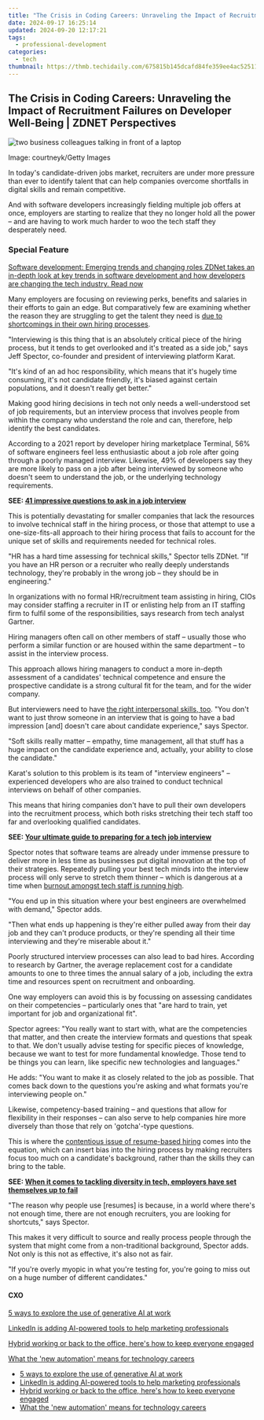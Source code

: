 ```yaml
---
title: "The Crisis in Coding Careers: Unraveling the Impact of Recruitment Failures on Developer Well-Being | ZDNET Perspectives"
date: 2024-09-17 16:25:14
updated: 2024-09-20 12:17:21
tags:
  - professional-development
categories:
  - tech
thumbnail: https://thmb.techidaily.com/675815b145dcafd84fe359ee4ac52511e6c57ba8907f6c40cdafb2c11a8f5a83.jpg
---
```


## The Crisis in Coding Careers: Unraveling the Impact of Recruitment Failures on Developer Well-Being | ZDNET Perspectives

![two business colleagues talking in front of a laptop](https://www.zdnet.com/a/img/resize/f8887e898abdc273c9b726c92df789319a4ab311/2022/02/17/da5c2346-1608-4e80-a136-d4e7fa86cacc/gettyimages-1332570157.jpg?auto=webp&width=1280)

Image: courtneyk/Getty Images

In today's candidate-driven jobs market, recruiters are under more pressure than ever to identify talent that can help companies overcome shortfalls in digital skills and remain competitive.

And with software developers increasingly fielding multiple job offers at once, employers are starting to realize that they no longer hold all the power – and are having to work much harder to woo the tech staff they desperately need.

### Special Feature

[Software development: Emerging trends and changing roles ZDNet takes an in-depth look at key trends in software development and how developers are changing the tech industry.  Read now](https://www.zdnet.com/topic/software-development-emerging-trends-and-changing-roles/)

Many employers are focusing on reviewing perks, benefits and salaries in their efforts to gain an edge. But comparatively few are examining whether the reason they are struggling to get the talent they need is [due to shortcomings in their own hiring processes](https://www.zdnet.com/article/tech-jobs-when-searching-for-talent-you-are-probably-focusing-on-all-the-wrong-things/).

"Interviewing is this thing that is an absolutely critical piece of the hiring process, but it tends to get overlooked and it's treated as a side job," says Jeff Spector, co-founder and president of interviewing platform Karat.

"It's kind of an ad hoc responsibility, which means that it's hugely time consuming, it's not candidate friendly, it's biased against certain populations, and it doesn't really get better."

Making good hiring decisions in tech not only needs a well-understood set of job requirements, but an interview process that involves people from within the company who understand the role and can, therefore, help identify the best candidates.

According to a 2021 report by developer hiring marketplace Terminal, 56% of software engineers feel less enthusiastic about a job role after going through a poorly managed interview. Likewise, 49% of developers say they are more likely to pass on a job after being interviewed by someone who doesn't seem to understand the job, or the underlying technology requirements.

**SEE: [41 impressive questions to ask in a job interview](https://www.zdnet.com/education/questions-to-ask-in-an-interview/)**

This is potentially devastating for smaller companies that lack the resources to involve technical staff in the hiring process, or those that attempt to use a one-size-fits-all approach to their hiring process that fails to account for the unique set of skills and requirements needed for technical roles.

"HR has a hard time assessing for technical skills," Spector tells ZDNet. "If you have an HR person or a recruiter who really deeply understands technology, they're probably in the wrong job – they should be in engineering."

In organizations with no formal HR/recruitment team assisting in hiring, CIOs may consider staffing a recruiter in IT or enlisting help from an IT staffing firm to fulfil some of the responsibilities, says research from tech analyst Gartner.

Hiring managers often call on other members of staff – usually those who perform a similar function or are housed within the same department – to assist in the interview process.

This approach allows hiring managers to conduct a more in-depth assessment of a candidates' technical competence and ensure the prospective candidate is a strong cultural fit for the team, and for the wider company.

But interviewers need to have [the right interpersonal skills, too](https://www.zdnet.com/article/how-to-be-a-successful-developer-these-5-habits-will-help-you-get-hired/). "You don't want to just throw someone in an interview that is going to have a bad impression \[and\] doesn't care about candidate experience," says Spector.

"Soft skills really matter – empathy, time management, all that stuff has a huge impact on the candidate experience and, actually, your ability to close the candidate."

Karat's solution to this problem is its team of "interview engineers" – experienced developers who are also trained to conduct technical interviews on behalf of other companies.

This means that hiring companies don't have to pull their own developers into the recruitment process, which both risks stretching their tech staff too far and overlooking qualified candidates.

**SEE: [Your ultimate guide to preparing for a tech job interview](https://www.zdnet.com/education/computers-tech/tech-job-interview-tips/)**

Spector notes that software teams are already under immense pressure to deliver more in less time as businesses put digital innovation at the top of their strategies. Repeatedly pulling your best tech minds into the interview process will only serve to stretch them thinner – which is dangerous at a time when [burnout amongst tech staff is running high](https://www.zdnet.com/article/tech-workers-face-a-burnout-crisis-unless-employers-act-now/).

"You end up in this situation where your best engineers are overwhelmed with demand," Spector adds. 

"Then what ends up happening is they're either pulled away from their day job and they can't produce products, or they're spending all their time interviewing and they're miserable about it."

Poorly structured interview processes can also lead to bad hires. According to research by Gartner, the average replacement cost for a candidate amounts to one to three times the annual salary of a job, including the extra time and resources spent on recruitment and onboarding.

One way employers can avoid this is by focussing on assessing candidates on their competencies – particularly ones that "are hard to train, yet important for job and organizational fit".

Spector agrees: "You really want to start with, what are the competencies that matter, and then create the interview formats and questions that speak to that. We don't usually advise testing for specific pieces of knowledge, because we want to test for more fundamental knowledge. Those tend to be things you can learn, like specific new technologies and languages."

He adds: "You want to make it as closely related to the job as possible. That comes back down to the questions you're asking and what formats you're interviewing people on."

Likewise, competency-based training – and questions that allow for flexibility in their responses – can also serve to help companies hire more diversely than those that rely on 'gotcha'-type questions.

This is where the [contentious issue of resume-based hiring](https://www.zdnet.com/article/its-time-to-ditch-the-cv-why-tech-recruiters-are-changing-how-they-hire/) comes into the equation, which can insert bias into the hiring process by making recruiters focus too much on a candidate's background, rather than the skills they can bring to the table.

**SEE: [When it comes to tackling diversity in tech, employers have set themselves up to fail](https://www.zdnet.com/article/when-it-comes-to-tackling-diversity-in-tech-employers-have-set-themselves-up-to-fail/)**

"The reason why people use \[resumes\] is because, in a world where there's not enough time, there are not enough recruiters, you are looking for shortcuts," says Spector.

This makes it very difficult to source and really process people through the system that might come from a non-traditional background, Spector adds. Not only is this not as effective, it's also not as fair. 

"If you're overly myopic in what you're testing for, you're going to miss out on a huge number of different candidates."

#### CXO

[5 ways to explore the use of generative AI at work](https://www.zdnet.com/article/6-ways-business-leaders-are-exploring-generative-ai-at-work/ "5 ways to explore the use of generative AI at work")

[LinkedIn is adding AI-powered tools to help marketing professionals](https://www.zdnet.com/article/linkedin-is-adding-ai-powered-tools-to-help-marketing-professionals/ "LinkedIn is adding AI-powered tools to help marketing professionals")

[Hybrid working or back to the office, here's how to keep everyone engaged](https://www.zdnet.com/article/hybrid-working-or-back-to-the-office-heres-how-to-keep-everyone-engaged/ "Hybrid working or back to the office, here's how to keep everyone engaged")

[What the 'new automation' means for technology careers](https://www.zdnet.com/article/what-the-new-automation-means-for-technology-careers/ "What the 'new automation' means for technology careers")

* [5 ways to explore the use of generative AI at work](https://www.zdnet.com/article/6-ways-business-leaders-are-exploring-generative-ai-at-work/ "5 ways to explore the use of generative AI at work")
* [LinkedIn is adding AI-powered tools to help marketing professionals](https://www.zdnet.com/article/linkedin-is-adding-ai-powered-tools-to-help-marketing-professionals/ "LinkedIn is adding AI-powered tools to help marketing professionals")
* [Hybrid working or back to the office, here's how to keep everyone engaged](https://www.zdnet.com/article/hybrid-working-or-back-to-the-office-heres-how-to-keep-everyone-engaged/ "Hybrid working or back to the office, here's how to keep everyone engaged")
* [What the 'new automation' means for technology careers](https://www.zdnet.com/article/what-the-new-automation-means-for-technology-careers/ "What the 'new automation' means for technology careers")

<ins class="adsbygoogle"
     style="display:block"
     data-ad-format="autorelaxed"
     data-ad-client="ca-pub-7571918770474297"
     data-ad-slot="1223367746"></ins>



<ins class="adsbygoogle"
     style="display:block"
     data-ad-client="ca-pub-7571918770474297"
     data-ad-slot="8358498916"
     data-ad-format="auto"
     data-full-width-responsive="true"></ins>
